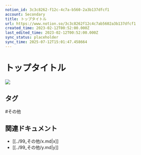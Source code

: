 ```yaml
---
notion_id: 3c3c8262-f12c-4c7a-b560-2a3b137dfcf1
account: Secondary
title: トップタイトル
url: https://www.notion.so/3c3c8262f12c4c7ab5602a3b137dfcf1
created_time: 2023-02-12T00:52:00.000Z
last_edited_time: 2023-02-12T00:52:00.000Z
sync_status: placeholder
sync_time: 2025-07-12T15:01:47.458664
---
```

# トップタイトル

![](https://prod-files-secure.s3.us-west-2.amazonaws.com/d58fe38c-a9d4-4466-aed9-85604b7b2c6d/21613b98-919e-42e1-a808-81e85286f8c5/Untitled.png?X-Amz-Algorithm=AWS4-HMAC-SHA256&X-Amz-Content-Sha256=UNSIGNED-PAYLOAD&X-Amz-Credential=ASIAZI2LB4665UMAYW7P%2F20250719%2Fus-west-2%2Fs3%2Faws4_request&X-Amz-Date=20250719T063858Z&X-Amz-Expires=3600&X-Amz-Security-Token=IQoJb3JpZ2luX2VjEIX%2F%2F%2F%2F%2F%2F%2F%2F%2F%2FwEaCXVzLXdlc3QtMiJGMEQCH0FBu80hy6dQE7n9aDgm7SxCDuyWft1RBxpyIj9AjGgCIQCO6wy%2FgKE%2BRofLOiCh8bpAgsqq%2F7pYrImTQ%2BwrS1znWCqIBAie%2F%2F%2F%2F%2F%2F%2F%2F%2F%2F8BEAAaDDYzNzQyMzE4MzgwNSIMu8T9UwC611PQXQV0KtwD3ov4mjFR%2FFvOoNJLxgeQxCJeFUNHyEknoDxlJTavwmRX%2FsjIxqHxB%2FkvT3a%2Fdeid6Rha9JznMalnd5%2B0SRUOR7k%2BCPQlkG1j4Oqj%2FKY9qXTQuMXbxsehKCJPJFQIunDOv%2F9zfgJ81a1vu4nDveek4p5CayGEYOe%2FHqrj9OL5ERDwNUnMjQmhd9%2FBGVzpsc4UVwCChpzcq3cs1Z7EvS%2Fz2AkPv7uDhPEfrYQGPQ4DfzlhGcArLhAI158d%2FAPQsFtQwyRMp01nytrmaKuLf0N4eG6zBcQsr5ONQJdkaPWlodRzoI4wgLR3jyZ43UXJfywARhBzGfoilOC9s4zCb2nd7a0ZCSWQTiEWh4dBZePJu4VFXvRBPA1lvdswT6AuCHs%2FNn2yPL2NxNfvaleHZpdfqnlJAOdSY9VkmrgIvZMh3eErkFnRmn3J%2Byx6ymjuKK4YlBOXSqFWMWG4e6pjummFu56fwiEXzIO%2FJqB6Q7qME20tKGVmQ%2BThkqnEYJrHQZGraq2lA3k3dCVMJ5rkkowY7JGtO%2FudjcYF6PycDuQXjYWRG4OXS70TDDznktJx4EvQRxulcNRuptc9ubSUcBDzRGXZVxB6OF%2FBqlMb5A5%2Fx%2BH3SPWFmPOwQhev68kwgMXswwY6pgG%2FroTpl%2B%2FbrRSXQldRVJsO1TiKut959D9nkntROPf5Hv3R6K7BNBtF3oYpAh4pcrXuN6R5E6B1Ge5KFhmP4%2FwsI6zq%2BN1NAv45V%2FUhPflAXDeh13uACyDbM51r%2BI6oukjZb05eHeaYi%2Bs3C9Y%2Fuw2FZtEGNVp3zkJGGg%2B%2FtAus8RHf0cAfNbAPXnusokreJa2%2B2twWlBJaDqFVvk3e2aNiixDSzOuH&X-Amz-Signature=2f34b536e61649e96858fc96ebe503b096e92cc1b60ac647c676db4feba25df2&X-Amz-SignedHeaders=host&x-amz-checksum-mode=ENABLED&x-id=GetObject)

## タグ

#その他 

## 関連ドキュメント

- [[../99_その他/x.md|x]]
- [[../99_その他/y.md|y]]
